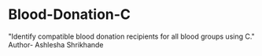 # Blood-Donation-C
"Identify compatible blood donation recipients for all blood groups using C."
<br>
Author- Ashlesha Shrikhande
